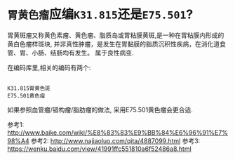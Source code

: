 # `胃黄色瘤`应编`K31.815`还是`E75.501`?

胃黄斑瘤又称黄色素瘤、黄色瘤、脂质岛或胃粘膜黄斑,是一种在胃粘膜内形成的黄白色瘤样斑块,
并非真性肿瘤，是发生在胃黏膜的脂质沉积性疾病，在消化道食管、胃、小肠、结肠均有发生。
属于良性病变.

在编码库里,相关的编码有两个:

```

K31.815胃黄色斑
E75.501黄色瘤

```

如果参照血管瘤/错构瘤/脂肪瘤的做法, 采用E75.501黄色瘤会更合适.

参考1: http://www.baike.com/wiki/%E8%83%83%E9%BB%84%E6%96%91%E7%98%A4
参考2: http://www.najiaoluo.com/qita/4887099.html
参考3: https://wenku.baidu.com/view/41991ffc551810a6f52486a8.html
